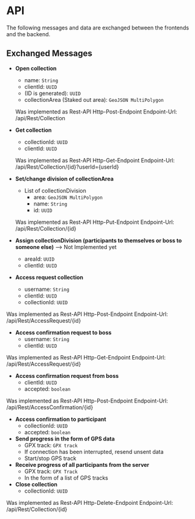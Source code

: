 # API

The following messages and data are exchanged between the frontends and the backend.

## Exchanged Messages

-   **Open collection**
    -   name: `String`
    -   clientId: `UUID`
    -   (ID is generated): `UUID`
    -   collectionArea (Staked out area): `GeoJSON MultiPolygon`

      Was implemented as Rest-API Http-Post-Endpoint
    Endpoint-Url: /api/Rest/Collection

-   **Get collection**
    -   collectionId: `UUID`
    -   clientId: `UUID`
      

      Was implemented as Rest-API Http-Get-Endpoint
    Endpoint-Url: /api/Rest/Collection/{id}?userId={userId}
    
-   **Set/change division of collectionArea**
    -   List of collectionDivision
        -   area: `GeoJSON MultiPolygon`
        -   name: `String`
        -   id: `UUID`

    Was implemented as Rest-API Http-Put-Endpoint
    Endpoint-Url: /api/Rest/Collection/{id}
    
-   **Assign collectionDivision (participants to themselves or boss to someone else)** --> Not Implemented yet
    -   areaId: `UUID`
    -   clientId: `UUID`    
-   **Access request collection**
    -   username: `String`
    -   clientId: `UUID`
    -   collectionId: `UUID`

Was implemented as Rest-API Http-Post-Endpoint
    Endpoint-Url: /api/Rest/AccessRequest/{id}
    
-   **Access confirmation request to boss**
    -   username: `String`
    -   clientId: `UUID`

Was implemented as Rest-API Http-Get-Endpoint
    Endpoint-Url: /api/Rest/AccessRequest/{id}
    
-   **Access confirmation request from boss**
    -   clientId: `UUID`
    -   accepted: `boolean`

Was implemented as Rest-API Http-Post-Endpoint
    Endpoint-Url: /api/Rest/AccessConfirmation/{id}
      
-   **Access confirmation to participant**
    -   collectionId: `UUID`
    -   accepted: `boolean`
-   **Send progress in the form of GPS data**
    -   GPX track: `GPX track`
    -   If connection has been interrupted, resend unsent data
    -   Start/stop GPS track
-   **Receive progress of all participants from the server**
    -   GPX track: `GPX Track`
    -   In the form of a list of GPS tracks
-   **Close collection**
    -   collectionId: `UUID`

 Was implemented as Rest-API Http-Delete-Endpoint
    Endpoint-Url: /api/Rest/Collection/{id}


